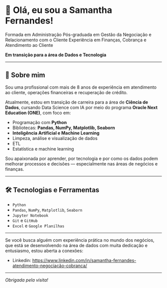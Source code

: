 # 👋 Olá, eu sou a Samantha Fernandes!

Formada em Administração 
Pós-graduada em Gestão da Negociação e Relacionamento com o Cliente 
Experiência em Finanças, Cobrança e Atendimento ao Cliente

**Em transição para a área de Dados e Tecnologia** 

---

## 🚀 Sobre mim

Sou uma profissional com mais de 8 anos de experiência em atendimento ao cliente, operações financeiras e recuperação de crédito.

Atualmente, estou em transição de carreira para a área de **Ciência de Dados**, cursando Data Science com IA por meio do programa **Oracle Next Education (ONE)**, com foco em:

- Programação com **Python**  
- Bibliotecas: **Pandas, NumPy, Matplotlib, Seaborn**  
- **Inteligência Artificial e Machine Learning**  
- Limpeza, análise e visualização de dados
- ETL
- Estatística e machine learning

Sou apaixonada por aprender, por tecnologia e por como os dados podem melhorar processos e decisões — especialmente nas áreas de negócios e finanças.

---

## 🛠️ Tecnologias e Ferramentas

- `Python`  
- `Pandas`, `NumPy`, `Matplotlib`, `Seaborn`  
- `Jupyter Notebook`  
- `Git` e `GitHub`  
- `Excel` e `Google Planilhas`  

---

Se você busca alguém com experiência prática no mundo dos negócios, que está se desenvolvendo na área de dados com muita dedicação e entusiasmo, estou aberta a conexões:

- Linkedin: https://www.linkedin.com/in/samantha-fernandes-atendimento-negociação-cobranca/ 

---

_Obrigada pela visita!_

